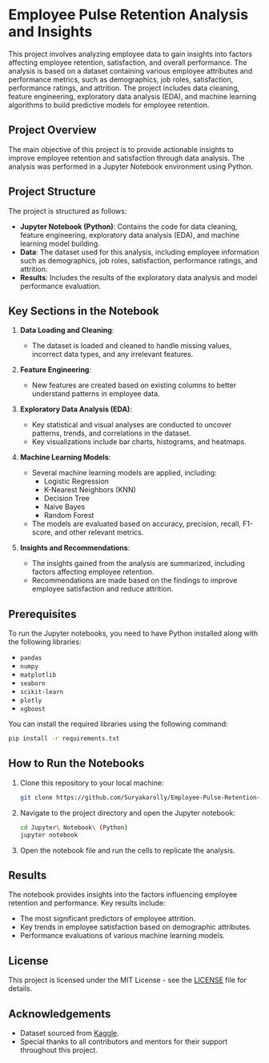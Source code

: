 
# Employee Pulse Retention Analysis and Insights

This project involves analyzing employee data to gain insights into factors affecting employee retention, satisfaction, and overall performance. The analysis is based on a dataset containing various employee attributes and performance metrics, such as demographics, job roles, satisfaction, performance ratings, and attrition. The project includes data cleaning, feature engineering, exploratory data analysis (EDA), and machine learning algorithms to build predictive models for employee retention.

## Project Overview

The main objective of this project is to provide actionable insights to improve employee retention and satisfaction through data analysis. The analysis was performed in a Jupyter Notebook environment using Python.

## Project Structure

The project is structured as follows:

- **Jupyter Notebook (Python)**: Contains the code for data cleaning, feature engineering, exploratory data analysis (EDA), and machine learning model building.
- **Data**: The dataset used for this analysis, including employee information such as demographics, job roles, satisfaction, performance ratings, and attrition.
- **Results**: Includes the results of the exploratory data analysis and model performance evaluation.

## Key Sections in the Notebook

1. **Data Loading and Cleaning**: 
   - The dataset is loaded and cleaned to handle missing values, incorrect data types, and any irrelevant features.

2. **Feature Engineering**: 
   - New features are created based on existing columns to better understand patterns in employee data.

3. **Exploratory Data Analysis (EDA)**:
   - Key statistical and visual analyses are conducted to uncover patterns, trends, and correlations in the dataset.
   - Key visualizations include bar charts, histograms, and heatmaps.

4. **Machine Learning Models**:
   - Several machine learning models are applied, including:
     - Logistic Regression
     - K-Nearest Neighbors (KNN)
     - Decision Tree
     - Naive Bayes
     - Random Forest
   - The models are evaluated based on accuracy, precision, recall, F1-score, and other relevant metrics.

5. **Insights and Recommendations**:
   - The insights gained from the analysis are summarized, including factors affecting employee retention.
   - Recommendations are made based on the findings to improve employee satisfaction and reduce attrition.

## Prerequisites

To run the Jupyter notebooks, you need to have Python installed along with the following libraries:

- `pandas`
- `numpy`
- `matplotlib`
- `seaborn`
- `scikit-learn`
- `plotly`
- `xgboost`

You can install the required libraries using the following command:

```bash
pip install -r requirements.txt
```

## How to Run the Notebooks

1. Clone this repository to your local machine:

   ```bash
   git clone https://github.com/Suryakarolly/Employee-Pulse-Retention-Analysis-and-Insights-final-capstone-project-/tree/main/Jupyter%20Notebook%20(Python)
   ```

2. Navigate to the project directory and open the Jupyter notebook:

   ```bash
   cd Jupyter\ Notebook\ (Python)
   jupyter notebook
   ```

3. Open the notebook file and run the cells to replicate the analysis.

## Results

The notebook provides insights into the factors influencing employee retention and performance. Key results include:

- The most significant predictors of employee attrition.
- Key trends in employee satisfaction based on demographic attributes.
- Performance evaluations of various machine learning models.

## License

This project is licensed under the MIT License - see the [LICENSE](LICENSE) file for details.

## Acknowledgements

- Dataset sourced from [Kaggle](https://www.kaggle.com/).
- Special thanks to all contributors and mentors for their support throughout this project.

```
